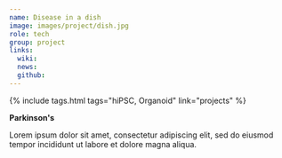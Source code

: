 ```yaml
---
name: Disease in a dish
image: images/project/dish.jpg
role: tech
group: project
links:
  wiki:
  news:
  github:
---
```


{%
  include tags.html
  tags="hiPSC, Organoid"
  link="projects"
%}

<strong>Parkinson's</strong>

Lorem ipsum dolor sit amet, consectetur adipiscing elit, sed do eiusmod tempor incididunt ut labore et dolore magna aliqua.
